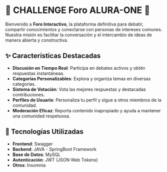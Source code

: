 # 🌟 CHALLENGE Foro ALURA-ONE 🌟

Bienvenido a **Foro Interactivo**, la plataforma definitiva para debatir, compartir conocimientos y conectarse con personas de intereses comunes. Nuestra misión es facilitar la conversación y el intercambio de ideas de manera abierta y constructiva.

## ✨ Características Destacadas

- **Discusión en Tiempo Real**: Participa en debates activos y obtén respuestas instantáneas.
- **Categorías Personalizables**: Explora y organiza temas en diversas categorías.
- **Sistema de Votación**: Vota las mejores respuestas y destacadas contribuciones.
- **Perfiles de Usuario**: Personaliza tu perfil y sigue a otros miembros de la comunidad.
- **Moderación Eficaz**: Reporta contenido inapropiado y ayuda a mantener una comunidad respetuosa.

## 🚀 Tecnologías Utilizadas

- **Frontend**: Swagger 
- **Backend**: JAVA - SpringBoot Framework
- **Base de Datos**: MySQL
- **Autenticación**: JWT (JSON Web Tokens)
- **Otros**: Insomnia

